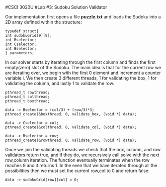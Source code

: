 #CSCI 3020U
#Lab #3: Sudoku Solution Validator

Our implementation first opens a file **puzzle.txt** and loads the Sudoku into a 2D array defined within the structure:

	typedef struct{	
	int sudokuGrid[9][9];
	int Rselector;
	int Cselector;
	int Bselector;
	} parameters;

In our solver starts by iterating through the first column and finds the first empty(zero) slot of the Sudoku. The main idea is that for the current row we are iterating over, we begin with the first 0 element and increment a counter variable i. We then create 3 different threads, 1 for validating the box, 1 for validating the column, and lastly 1 to validate the row. 

	pthread_t rowthread;
	pthread_t colthread;
	pthread_t boxthread;

    data -> Bselector = (col/3) + (row/3)*3;
    pthread_create(&boxthread, 0, validate_box, (void *) data);

    data -> Cselector = col;
    pthread_create(&colthread, 0, validate_col, (void *) data);

    data -> Rselector = row;
    pthread_create(&rowthread, 0, validate_row, (void *) data);


Once we join the validating threads we check that the box, column, and row validators return true, and if they do, we recursively call solve with the next row,column iteration. The function eventually terminates when the row reaches 9 and it returns 1. In the even that we have iterated through all the possibilities then we must set the current row,col to 0 and return false:

	data -> sudokuGrid[row][col] = 0;



























